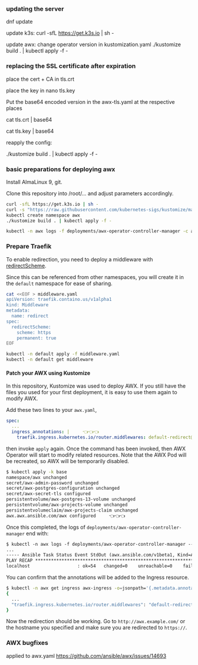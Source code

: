 ### updating the server
dnf update

update k3s: curl -sfL https://get.k3s.io | sh -

update awx: change operator version in kustomization.yaml
./kustomize build . | kubectl apply -f -

### replacing the SSL certificate after expiration

place the cert + CA in tls.crt

place the key in nano tls.key

Put the base64 encoded version in the awx-tls.yaml at the respective places

cat tls.crt | base64

cat tls.key | base64


reapply the config:

./kustomize build . | kubectl apply -f -

### basic preparations for deploying awx

Install AlmaLinux 9, git.

Clone this repository into /root/... and adjust parameters accordingly.

```bash
curl -sfL https://get.k3s.io | sh -
curl -s "https://raw.githubusercontent.com/kubernetes-sigs/kustomize/master/hack/install_kustomize.sh"  | bash
kubectl create namespace awx
./kustomize build . | kubectl apply -f -

kubectl -n awx logs -f deployments/awx-operator-controller-manager -c awx-manager
```

### Prepare Traefik

To enable redirection, you need to deploy a middleware with [redirectScheme](https://doc.traefik.io/traefik/v2.0/middlewares/redirectscheme/).

Since this can be referenced from other namespaces, you will create it in the `default` namespace for ease of sharing.

```bash
cat <<EOF > middleware.yaml
apiVersion: traefik.containo.us/v1alpha1
kind: Middleware
metadata:
  name: redirect
spec:
  redirectScheme:
    scheme: https
    permanent: true
EOF

kubectl -n default apply -f middleware.yaml
kubectl -n default get middleware
```

#### Patch your AWX using Kustomize

In this repository, Kustomize was used to deploy AWX. If you still have the files you used for your first deployment, it is easy to use them again to modify AWX.

Add these two lines to your `awx.yaml`,

```yaml
spec:
  ...
  ingress_annotations: |     👈👈👈
    traefik.ingress.kubernetes.io/router.middlewares: default-redirect@kubernetescrd     👈👈👈
```

then invoke `apply` again. Once the command has been invoked, then AWX Operator will start to modify related resources. Note that the AWX Pod will be recreated, so AWX will be temporarily disabled.

```bash
$ kubectl apply -k base
namespace/awx unchanged
secret/awx-admin-password unchanged
secret/awx-postgres-configuration unchanged
secret/awx-secret-tls configured
persistentvolume/awx-postgres-13-volume unchanged
persistentvolume/awx-projects-volume unchanged
persistentvolumeclaim/awx-projects-claim unchanged
awx.awx.ansible.com/awx configured     👈👈👈
```

Once this completed, the logs of `deployments/awx-operator-controller-manager` end with:

```txt
$ kubectl -n awx logs -f deployments/awx-operator-controller-manager --tail=100
...
----- Ansible Task Status Event StdOut (awx.ansible.com/v1beta1, Kind=AWX, awx/awx) -----
PLAY RECAP *********************************************************************
localhost                  : ok=54   changed=0    unreachable=0    failed=0    skipped=37   rescued=0    ignored=0
```

You can confirm that the annotations will be added to the Ingress resource.

```bash
$ kubectl -n awx get ingress awx-ingress -o=jsonpath='{.metadata.annotations}' | jq
{
  ...
  "traefik.ingress.kubernetes.io/router.middlewares": "default-redirect@kubernetescrd"
}
```

Now the redirection should be working. Go to `http://awx.example.com/` or the hostname you specified and make sure you are redirected to `https://`.

### AWX bugfixes
applied to awx.yaml https://github.com/ansible/awx/issues/14693
